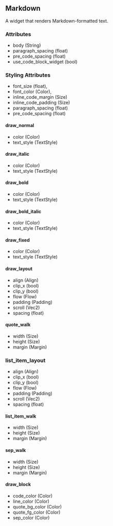 ## Markdown
A widget that renders Markdown-formatted text.

### Attributes
- body (String)
- paragraph_spacing (float)
- pre_code_spacing (float)
- use_code_block_widget (bool)

### Styling Attributes
- font_size (float),
- font_color (Color),
- inline_code_margin (Size)
- inline_code_padding (Size)
- paragraph_spacing (float)
- pre_code_spacing (float)

#### draw_normal
- color (Color)
- text_style (TextStyle)

#### draw_italic
- color (Color)
- text_style (TextStyle)

#### draw_bold
- color (Color)
- text_style (TextStyle)

#### draw_bold_italic
- color (Color)
- text_style (TextStyle)

#### draw_fixed
- color (Color)
- text_style (TextStyle)

#### draw_layout
- align (Align)
- clip_x (bool)
- clip_y (bool)
- flow (Flow)
- padding (Padding)
- scroll (Vec2)
- spacing (float)

#### quote_walk
- width (Size)
- height (Size)
- margin (Margin)

### list_item_layout
- align (Align)
- clip_x (bool)
- clip_y (bool)
- flow (Flow)
- padding (Padding)
- scroll (Vec2)
- spacing (float)

#### list_item_walk
- width (Size)
- height (Size)
- margin (Margin)

#### sep_walk
- width (Size)
- height (Size)
- margin (Margin)

#### draw_block
- code_color (Color)
- line_color (Color)
- quote_bg_color (Color)
- quote_fg_color (Color)
- sep_color (Color)